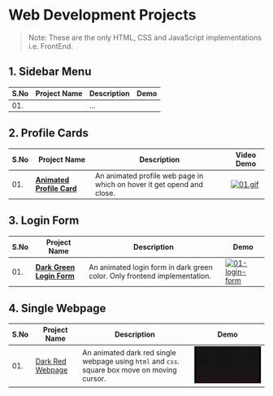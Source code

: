 # Web Development Projects

> Note: These are the only HTML, CSS and JavaScript implementations i.e. FrontEnd.

## 1. Sidebar Menu

|S.No|Project Name|Description|Demo|
|---|---|---|---|
|01.|[]()|...|[![]()]()|



## 2. Profile Cards

|S.No|Project Name|Description|Video Demo|
|---|---|---|---|
|01.|__[Animated Profile Card](https://github.com/dev-mdirfan/animated-profile-card.git)__|An animated profile web page in which on hover it get opend and close.|[![01.gif](gifs/01.animated-profile-card.gif)](https://github.com/dev-mdirfan/animated-profile-card.git)|


## 3. Login Form

|S.No|Project Name|Description|Demo|
|---|---|---|---|
|01.|__[Dark Green Login Form](https://github.com/dev-mdirfan/dark-green-login-form.git)__|An animated login form in dark green color. Only frontend implementation. |[![01-login-form](gifs/01-login-form.gif)](https://github.com/dev-mdirfan/dark-green-login-form.git)|

## 4. Single Webpage

|S.No|Project Name|Description|Demo|
|---|---|---|---|
|01.|[Dark Red Webpage](https://github.com/dev-mdirfan/01-dark-red-webpage.git)|An animated dark red single webpage using `html` and `css`. square box move on moving cursor.|[![01-webpage](gifs/01-dark-red-webpage.gif)](https://github.com/dev-mdirfan/01-dark-red-webpage.git)|
